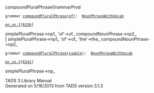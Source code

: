 <span class="title">compoundPluralPhrase</span><span class="type">GrammarProd</span>

`grammar `<span class="classExtLink">[`compoundPluralPhrase(of)`](../object/compoundPluralPhrase(of).html)</span>` :   `[`NounPhraseWithVocab`](../object/NounPhraseWithVocab.html)

[`en_us.t`](../file/en_us.t.html)`[`[`6156`](../source/en_us.t.html#6156)`]`

<div class="gramrule">

simplePluralPhrase-\>np1\_ 'of'-\>of\_ compoundNounPhrase-\>np2\_  
\| simplePluralPhrase-\>np1\_ 'of'-\>of\_ 'the'-\>the\_
compoundNounPhrase-\>np2\_  

</div>

`grammar `<span class="classExtLink">[`compoundPluralPhrase(simple)`](../object/compoundPluralPhrase(simple).html)</span>` :   `[`NounPhraseWithVocab`](../object/NounPhraseWithVocab.html)

[`en_us.t`](../file/en_us.t.html)`[`[`6141`](../source/en_us.t.html#6141)`]`

<div class="gramrule">

simplePluralPhrase-\>np\_  

</div>

<div class="ftr">

TADS 3 Library Manual  
Generated on 5/16/2013 from TADS version 3.1.3

</div>
